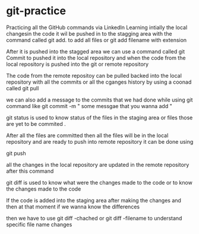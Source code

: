 # git-practice
Practicing all the GitHub commands via LinkedIn Learning 
intially the local changesin the code it wil be pushed in to the stagging area with the command called git add. to add all files or git add filename with extension 

After it is pushed into the stagged area we can use a command called git Commit to pushed it into the local repository and when the code from the 
local repository is pushed into the git or remote repository

The code from the remote repositoy can be pulled backed into the local repository with all the commits or all the cganges history by using a 
coonad called git pull 

we can also add a message to the commits that we had done while using git command like git commit -m " some messgae that you wanna add " 


git status is used to know status of the files in the staging area or files those are yet to be commited . 

After all the files are committed then all the files will be in the local repository and are ready to push into remote repository 
it can be done using 

git push 

all the changes in the local repository are updated in the remote repository after this command 

git diff is used to know what were the changes made to the code or to know the changes made to the code 

If the code is added into the staging area after making the changes and then at that moment if we wanna know the differences 

then we have to use git diff -chached or git diff -filename to understand specific file name changes 


